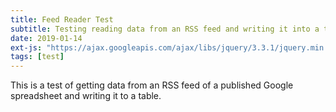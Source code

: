 ```yaml
---
title: Feed Reader Test
subtitle: Testing reading data from an RSS feed and writing it into a table.
date: 2019-01-14
ext-js: "https://ajax.googleapis.com/ajax/libs/jquery/3.3.1/jquery.min.js"
tags: [test]
---
```


This is a test of getting data from an RSS feed of a published Google spreadsheet and writing it to a table.

<table style="width:100%" id="tbl"></table>

<div id="testzone"></div>

<script>
  var table = document.getElementById("tbl");
  var row = table.insertRow(0);
  var cell0 = row.insertCell(0);
  var cell1 = row.insertCell(1);
  var cell2 = row.insertCell(2);
  var cell3 = row.insertCell(3);

  cell0.innerHTML = "Date";
  cell1.innerHTML = "Run Time";
  cell2.innerHTML = "Distance (km)";
  cell3.innerHTML = "Speed (km/h)";

  //var rownum = 0;
  var feed = "https://spreadsheets.google.com/feeds/list/1ja2C-UuzQo4i_OrBZe-91Kifm3zWd9pg16xmLlN0Wgs/default/public/values";
	  $.ajax(feed, 
    {
		  accepts:
    {
			xml:"application/rss+xml"
		},
		dataType:"xml",
		success:function(data) 
    {
			$(data).find("entry").each(function () 
      { 
				var el = $(this);
        var newrow = table.insertRow(1);
        var newcell0 = newrow.insertCell(0);
        var newcell1 = newrow.insertCell(1);
        var newcell2 = newrow.insertCell(2);
        var newcell3 = newrow.insertCell(3);
        var runtime = el.find("gsx:time").text();
	console.log(runtime);
	testzone.innerHTML = "<p>" + runtime + "</p>";
        var rundist = el.find("gsx:distancekm").text();
	console.log(rundist);
	testzone.innerHTML = "<p>" + rundist + "</p>";
	var runspeed = 60*rundist/runtime;
	console.log(runspeed);
	testzone.innerHTML = "<p>" + runspeed + "</p>";
        newcell0.innerHTML = el.find("gsx:date").text();
        newcell1.innerHTML = runtime;
        newcell2.innerHTML = rundist;
        newcell3.innerHTML = runspeed;
			});
		}	
	});
</script>
